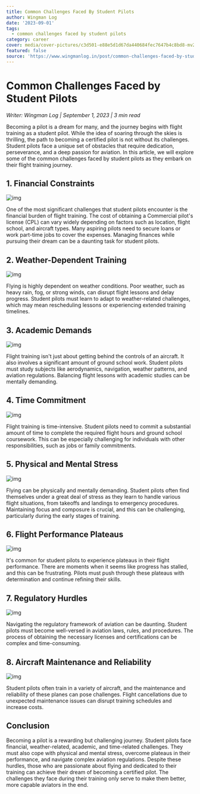 ```yaml
---
title: Common Challenges Faced By Student Pilots
author: Wingman Log
date: '2023-09-01'
tags:
  - common challenges faced by student pilots
category: career
cover: media/cover-pictures/c3d501-e88e5d1d67da440684fec7647b4c8bd8-mv2-82998781.png
featured: false
source: 'https://www.wingmanlog.in/post/common-challenges-faced-by-student-pilots'
---
```


# Common Challenges Faced by Student Pilots

*Writer: Wingman Log | September 1, 2023 | 3 min read*

Becoming a pilot is a dream for many, and the journey begins with flight training as a student pilot. While the idea of soaring through the skies is thrilling, the path to becoming a certified pilot is not without its challenges. Student pilots face a unique set of obstacles that require dedication, perseverance, and a deep passion for aviation. In this article, we will explore some of the common challenges faced by student pilots as they embark on their flight training journey.

## 1\. Financial Constraints

![img](media/blog-media/c3d501-1918941566f142b4bc7a9776d324ea51-mv2-dfbd15a4.jpg)

One of the most significant challenges that student pilots encounter is the financial burden of flight training. The cost of obtaining a Commercial pilot's license (CPL) can vary widely depending on factors such as location, flight school, and aircraft types. Many aspiring pilots need to secure loans or work part-time jobs to cover the expenses. Managing finances while pursuing their dream can be a daunting task for student pilots.

## 2\. Weather-Dependent Training

![img](media/blog-media/c3d501-73bc7a7cd9ed48dfa66829f3baacf11a-mv2-fda15548.jpg)

Flying is highly dependent on weather conditions. Poor weather, such as heavy rain, fog, or strong winds, can disrupt flight lessons and delay progress. Student pilots must learn to adapt to weather-related challenges, which may mean rescheduling lessons or experiencing extended training timelines.

## 3\. Academic Demands

![img](media/blog-media/c3d501-8ef91a07343c4634b07d6a07d52fefef-mv2-6add9f35.jpg)

Flight training isn't just about getting behind the controls of an aircraft. It also involves a significant amount of ground school work. Student pilots must study subjects like aerodynamics, navigation, weather patterns, and aviation regulations. Balancing flight lessons with academic studies can be mentally demanding.

## 4\. Time Commitment

![img](media/blog-media/c3d501-1fe3f910737f4b31ae42b90827118140-mv2-9910b9ca.jpg)

Flight training is time-intensive. Student pilots need to commit a substantial amount of time to complete the required flight hours and ground school coursework. This can be especially challenging for individuals with other responsibilities, such as jobs or family commitments.

## 5\. Physical and Mental Stress

![img](media/blog-media/c3d501-dccba6b9828a4563bd1a41ad0b665671-mv2-f67cbda8.jpg)

Flying can be physically and mentally demanding. Student pilots often find themselves under a great deal of stress as they learn to handle various flight situations, from takeoffs and landings to emergency procedures. Maintaining focus and composure is crucial, and this can be challenging, particularly during the early stages of training.

## 6\. Flight Performance Plateaus

![img](media/blog-media/c3d501-95aef864c61545b3bba97ccd622fa565-mv2-da0cccc1.jpg)

It's common for student pilots to experience plateaus in their flight performance. There are moments when it seems like progress has stalled, and this can be frustrating. Pilots must push through these plateaus with determination and continue refining their skills.

## 7\. Regulatory Hurdles

![img](media/blog-media/c3d501-504037efdb624375a6ba0bb9590ea3dd-mv2-e6fc700b.jpg)

Navigating the regulatory framework of aviation can be daunting. Student pilots must become well-versed in aviation laws, rules, and procedures. The process of obtaining the necessary licenses and certifications can be complex and time-consuming.

## 8\. Aircraft Maintenance and Reliability

![img](media/blog-media/c3d501-34e749dce0914e8d8b10b35888923445-mv2-2331f912.jpg)

Student pilots often train in a variety of aircraft, and the maintenance and reliability of these planes can pose challenges. Flight cancellations due to unexpected maintenance issues can disrupt training schedules and increase costs.

## Conclusion

Becoming a pilot is a rewarding but challenging journey. Student pilots face financial, weather-related, academic, and time-related challenges. They must also cope with physical and mental stress, overcome plateaus in their performance, and navigate complex aviation regulations. Despite these hurdles, those who are passionate about flying and dedicated to their training can achieve their dream of becoming a certified pilot. The challenges they face during their training only serve to make them better, more capable aviators in the end.
